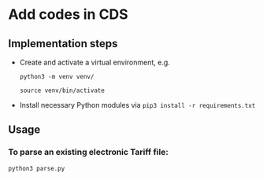 # Add codes in CDS

## Implementation steps

- Create and activate a virtual environment, e.g.

  `python3 -m venv venv/`

  `source venv/bin/activate`

- Install necessary Python modules via `pip3 install -r requirements.txt`

## Usage

### To parse an existing electronic Tariff file:
`python3 parse.py`
